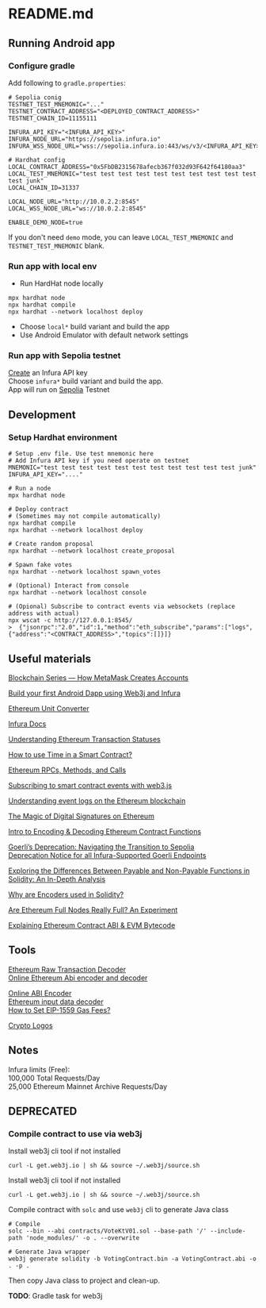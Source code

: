 # README.md

## Running Android app
### Configure gradle
Add following to `gradle.properties`:
```
# Sepolia conig
TESTNET_TEST_MNEMONIC="..."
TESTNET_CONTRACT_ADDRESS="<DEPLOYED_CONTRACT_ADDRESS>"
TESTNET_CHAIN_ID=11155111

INFURA_API_KEY="<INFURA_API_KEY>"
INFURA_NODE_URL="https://sepolia.infura.io"
INFURA_WSS_NODE_URL="wss://sepolia.infura.io:443/ws/v3/<INFURA_API_KEY>"

# Hardhat config
LOCAL_CONTRACT_ADDRESS="0x5FbDB2315678afecb367f032d93F642f64180aa3"
LOCAL_TEST_MNEMONIC="test test test test test test test test test test test junk"
LOCAL_CHAIN_ID=31337

LOCAL_NODE_URL="http://10.0.2.2:8545"
LOCAL_WSS_NODE_URL="ws://10.0.2.2:8545"

ENABLE_DEMO_NODE=true
```

If you don't need `demo` mode, you can leave `LOCAL_TEST_MNEMONIC` and `TESTNET_TEST_MNEMONIC` blank.

### Run app with local env
- Run HardHat node locally
```shell
mpx hardhat node
npx hardhat compile
npx hardhat --network localhost deploy
```
- Choose `local*` build variant and build the app
- Use Android Emulator with default network settings

### Run app with Sepolia testnet
[Create](https://docs.infura.io/dashboard/create-api) an Infura API key  
Choose `infura*` build variant and build the app.  
App will run on [Sepolia](https://sepolia.etherscan.io/) Testnet

## Development

### Setup Hardhat environment
```
# Setup .env file. Use test mnemonic here
# Add Infura API key if you need operate on testnet
MNEMONIC="test test test test test test test test test test test junk"
INFURA_API_KEY="...."

# Run a node
mpx hardhat node

# Deploy contract
# (Sometimes may not compile automatically)
npx hardhat compile
npx hardhat --network localhost deploy

# Create random proposal
npx hardhat --network localhost create_proposal

# Spawn fake votes
npx hardhat --network localhost spawn_votes

# (Optional) Interact from console
npx hardhat --network localhost console

# (Opional) Subscribe to contract events via websockets (replace address with actual)
npx wscat -c http://127.0.0.1:8545/  
>  {"jsonrpc":"2.0","id":1,"method":"eth_subscribe","params":["logs",{"address":"<CONTRACT_ADDRESS>","topics":[]}]}
```


## Useful materials
[Blockchain Series — How MetaMask Creates Accounts](https://levelup.gitconnected.com/blockchain-series-how-metamask-creates-accounts-a8971b21a74b)

[Build your first Android Dapp using Web3j and Infura](https://medium.com/@madhurakunjir2611/build-your-first-android-dapp-using-web3j-and-infura-36d2596c1e2a#:~:text=The%20default%20derivation%20path%20used,account%20into%20the%20Credentials%20object.)

[Ethereum Unit Converter](https://eth-converter.com/)

[Infura Docs](https://docs.infura.io/api/networks/ethereum/how-to)

[Understanding Ethereum Transaction Statuses](https://medium.com/@nicholaschn/understanding-ethereum-transaction-statuses-5c505b2b123b)

[How to use Time in a Smart Contract?](https://medium.com/coinmonks/how-to-use-time-in-a-smart-contract-1c8d063b6a2b)

[Ethereum RPCs, Methods, and Calls](https://dzone.com/articles/ethereum-rpcs-methods-and-calls)

[Subscribing to smart contract events with web3.js](https://support.chainstack.com/hc/en-us/articles/4403518123161-Subscribing-to-smart-contract-events-with-web3-js)

[Understanding event logs on the Ethereum blockchain](https://medium.com/mycrypto/understanding-event-logs-on-the-ethereum-blockchain-f4ae7ba50378)

[The Magic of Digital Signatures on Ethereum](https://medium.com/mycrypto/the-magic-of-digital-signatures-on-ethereum-98fe184dc9c7)

[Intro to Encoding & Decoding Ethereum Contract Functions](https://joshua-data.medium.com/intro-to-encoding-and-decoding-ethereum-contract-functions-0e12583916aa)  

[Goerli’s Deprecation: Navigating the Transition to Sepolia](https://medium.com/buildbear/goerlis-deprecation-navigating-the-transition-to-sepolia-84ea374bed9a#:~:text=We're%20here%20to%20announce,by%20the%20Ethereum%20Foundation%20team.)  
[Deprecation Notice for all Infura-Supported Goerli Endpoints](https://www.infura.io/blog/post/deprecation-notice-for-all-infura-supported-goerli-endpoints)

[Exploring the Differences Between Payable and Non-Payable Functions in Solidity: An In-Depth Analysis](https://medium.com/coinmonks/exploring-the-differences-between-payable-and-non-payable-functions-in-solidity-an-in-depth-d031c6ae577b#:~:text=In%20Solidity%2C%20a%20payable%20function,balance%E2%80%9D%20property.)

[Why are Encoders used in Solidity?](https://medium.com/coinmonks/why-are-encoders-used-in-solidity-6930e913ce48)

[Are Ethereum Full Nodes Really Full? An Experiment](https://medium.com/@marcandrdumas/are-ethereum-full-nodes-really-full-an-experiment-b77acd086ca7#:~:text=Truth%20is%2C%20a%20specific%20type,the%20space%2C%20about%20180%20GB.)

[Explaining Ethereum Contract ABI & EVM Bytecode](https://medium.com/@eiki1212/explaining-ethereum-contract-abi-evm-bytecode-6afa6e917c3b)

## Tools
[Ethereum Raw Transaction Decoder](https://rawtxdecode.in/)  
[Online Ethereum Abi encoder and decoder](https://adibas03.github.io/online-ethereum-abi-encoder-decoder/#/)  

[Online ABI Encoder](https://abi.hashex.org/)  
[Ethereum input data decoder](https://lab.miguelmota.com/ethereum-input-data-decoder/example/)  
[How to Set EIP-1559 Gas Fees?](https://medium.com/imtoken/how-to-set-eip-1559-gas-fees-3ea9b9f16242)  

[Crypto Logos](https://cryptologos.cc/)

## Notes
Infura limits (Free):  
100,000 Total Requests/Day  
25,000 Ethereum Mainnet Archive Requests/Day  


## DEPRECATED

### Compile contract to use via web3j
Install web3j cli tool if not installed
```shell
curl -L get.web3j.io | sh && source ~/.web3j/source.sh
```

Install web3j cli tool if not installed
```shell
curl -L get.web3j.io | sh && source ~/.web3j/source.sh
```

Compile contract with `solc` and use `web3j` cli to generate Java class
```shell
# Compile
solc --bin --abi contracts/VoteKtV01.sol --base-path '/' --include-path 'node_modules/' -o . --overwrite

# Generate Java wrapper
web3j generate solidity -b VotingContract.bin -a VotingContract.abi -o . -p .
```

Then copy Java class to project and clean-up.

**TODO**: Gradle task for web3j